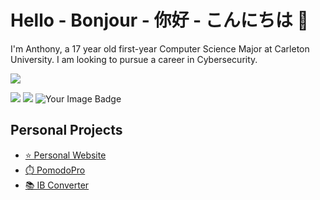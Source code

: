 # Hello - Bonjour - 你好 - こんにちは 👋

I'm Anthony, a 17 year old first-year Computer Science Major at Carleton University. I am looking to pursue a career in Cybersecurity.

![](https://komarev.com/ghpvc/?username=anthonyhuang07&color=ff7700&style=for-the-badge)

<img src="https://skillicons.dev/icons?i=html,css,scss,js,ts,py,cloudflare,vscode"/>
<img src="https://skillicons.dev/icons?i=linux,ubuntu,kali,latex,discordjs,p5js,pr,ps"/>

<img src="https://tryhackme-badges.s3.amazonaws.com/FHDHGNGN.png" alt="Your Image Badge" />

## Personal Projects
- [⭐️ Personal Website](https://anthonyhuang.net)
- [⏱️ PomodoPro](https://pomodopro.app)
- [📚 IB Converter](https://ibconverter.live)
